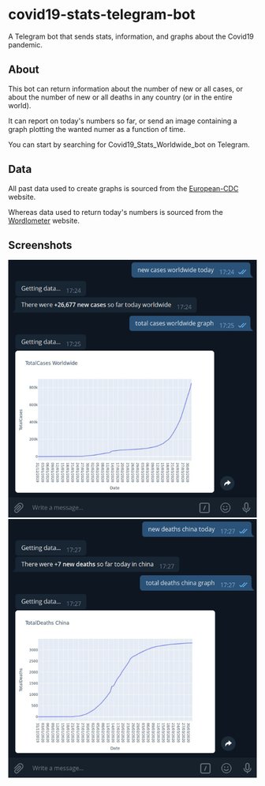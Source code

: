 # covid19-stats-telegram-bot
A Telegram bot that sends stats, information, and graphs about the Covid19 pandemic.

## About
This bot can return information about the number of new or all cases, or about the number of new or all deaths in any country (or in the entire world).

It can report on today's numbers so far, or send an image containing a graph plotting the wanted numer as a function of time.

You can start by searching for Covid19_Stats_Worldwide_bot on Telegram.

## Data
All past data used to create graphs is sourced from the [European-CDC](https://www.ecdc.europa.eu/en) website.

Whereas data used to return today's numbers is sourced from the [Wordlometer](https://www.worldometers.info/coronavirus/) website.

## Screenshots
![screenshot1](https://github.com/ItsWajdy/covid19-stats-telegram-bot/blob/screenshots/screenshots/1.png)
![screenshot1](https://github.com/ItsWajdy/covid19-stats-telegram-bot/blob/screenshots/screenshots/2.png)
